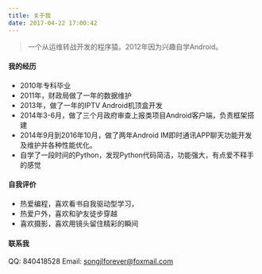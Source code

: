 ```yaml
---
title: 关于我
date: 2017-04-22 17:00:42
---
```


>一个从运维转战开发的程序猿。2012年因为兴趣自学Android。

#### 我的经历
- 2010年专科毕业
- 2011年，财政局做了一年的数据维护
- 2013年，做了一年的IPTV Android机顶盒开发
- 2014年3-6月，做了三个月政府审查上报类项目Android客户端，负责框架搭建
- 2014年9月到2016年10月，做了两年Android IM即时通讯APP聊天功能开发及维护并各种性能优化。
- 自学了一段时间的Python，发现Python代码简洁，功能强大，有点爱不释手的感觉

#### 自我评价
- 热爱编程，喜欢看书自我驱动型学习，
- 热爱户外，喜欢和驴友徒步穿越
- 喜欢摄影，喜欢用镜头留住精彩的瞬间

#### 联系我

QQ:	840418528
Email:	songjlforever@foxmail.com